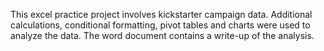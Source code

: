 This excel practice project involves kickstarter campaign data. Additional calculations, conditional formatting, pivot tables and charts were used to analyze the data. The word document contains a write-up of the analysis.
